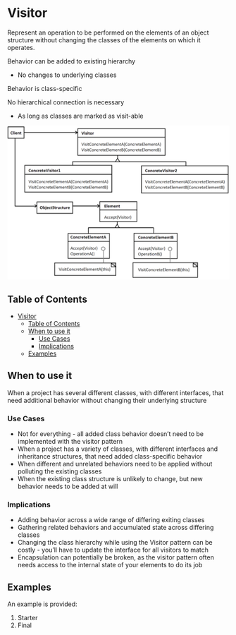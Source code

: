 # Visitor

Represent an operation to be performed on the elements of an object structure without changing the classes of the elements on which it operates.

Behavior can be added to existing hierarchy
-	No changes to underlying classes

Behavior is class-specific

No hierarchical connection is necessary
-	As long as classes are marked as visit-able


![visitor uml diagram](/Behavioral/Visitor/assets/uml.png)

## Table of Contents
- [Visitor](#visitor)
  - [Table of Contents](#table-of-contents)
  - [When to use it](#when-to-use-it)
    - [Use Cases](#use-cases)
    - [Implications](#implications)
  - [Examples](#examples)


## When to use it

When a project has several different classes, with different interfaces, that need additional behavior without changing their underlying structure

### Use Cases

- Not for everything - all added class behavior doesn’t need to be implemented with the visitor pattern
- When a project has a variety of classes, with different interfaces and inheritance structures, that need added class-specific behavior
- When different and unrelated behaviors need to be applied without polluting the existing classes
- When the existing class structure is unlikely to change, but new behavior needs to be added at will

### Implications

- Adding behavior across a wide range of differing exiting classes
- Gathering related behaviors and accumulated state across differing classes
- Changing the class hierarchy while using the Visitor pattern can be costly - you’ll have to update the interface for all visitors to match
- Encapsulation can potentially be broken, as the visitor pattern often needs access to the internal state of your elements to do its job

## Examples

An example is provided:

1. Starter 
2. Final

